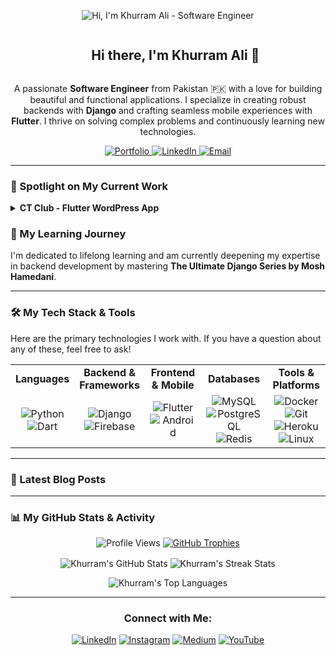 <p align="center">
  <img src="https://i.imgur.com/p4G4g5G.png" alt="Hi, I'm Khurram Ali - Software Engineer"/>
</p>

<div id="user-content-toc">
  <ul align="center">
    <summary><h2 style="display: inline-block">Hi there, I'm Khurram Ali 👋</h2></summary>
  </ul>
</div>

<p align="center">
  A passionate <strong>Software Engineer</strong> from Pakistan 🇵🇰 with a love for building beautiful and functional applications. I specialize in creating robust backends with <strong>Django</strong> and crafting seamless mobile experiences with <strong>Flutter</strong>. I thrive on solving complex problems and continuously learning new technologies.
</p>

<p align="center">
  <a href="https://www.khurramsoftware.com/" target="_blank">
    <img src="https://img.shields.io/badge/Portfolio-KhurramSoftware-blue?style=for-the-badge&logo=wordpress" alt="Portfolio"/>
  </a>
  <a href="https://linkedin.com/in/iamkhurramaleee" target="_blank">
    <img src="https://img.shields.io/badge/LinkedIn-iamkhurramaleee-blue?style=for-the-badge&logo=linkedin" alt="LinkedIn"/>
  </a>
  <a href="mailto:khurramali63@gmail.com">
    <img src="https://img.shields.io/badge/Email-khurramali63@gmail.com-red?style=for-the-badge&logo=gmail" alt="Email"/>
  </a>
</p>

---

### 🔭 Spotlight on My Current Work

<details>
  <summary><strong>CT Club - Flutter WordPress App</strong></summary>
  <br>
  I am currently the lead developer for the **CT Club Flutter App**, a mobile application for a WordPress-based learning platform. My primary role involves developing a clean and efficient Flutter frontend that communicates seamlessly with a WordPress backend via REST APIs.
  <ul>
    <li>📱 **Frontend:** Crafted a responsive and user-friendly interface using Flutter.</li>
    <li>⚙️ **Backend Integration:** Managing API endpoints for content, user authentication, and other dynamic features.</li>
    <li>🚀 **Deployment:** Successfully published and maintaining the app on the <a href="https://play.google.com/store/apps/details?id=com.learningcrypto.ctclub">Google Play Store</a>.</li>
    <li>🛠️ **Tech Stack:** Flutter, Dart, WordPress REST API, Firebase.</li>
  </ul>
</details>

### 🌱 My Learning Journey

I'm dedicated to lifelong learning and am currently deepening my expertise in backend development by mastering **The Ultimate Django Series by Mosh Hamedani**.

---

### 🛠️ My Tech Stack & Tools

Here are the primary technologies I work with. If you have a question about any of these, feel free to ask!

<table width="100%">
  <tr>
    <td align="center" width="20%">
      <strong>Languages</strong>
    </td>
    <td align="center" width="20%">
      <strong>Backend & Frameworks</strong>
    </td>
    <td align="center" width="20%">
      <strong>Frontend & Mobile</strong>
    </td>
    <td align="center" width="20%">
      <strong>Databases</strong>
    </td>
    <td align="center" width="20%">
      <strong>Tools & Platforms</strong>
    </td>
  </tr>
  <tr>
    <td align="center">
      <img src="https://img.shields.io/badge/Python-3776AB?style=for-the-badge&logo=python&logoColor=white" alt="Python"/>
      <br>
      <img src="https://img.shields.io/badge/Dart-0175C2?style=for-the-badge&logo=dart&logoColor=white" alt="Dart"/>
    </td>
    <td align="center">
      <img src="https://img.shields.io/badge/Django-092E20?style=for-the-badge&logo=django&logoColor=white" alt="Django"/>
      <br>
      <img src="https://img.shields.io/badge/Firebase-FFCA28?style=for-the-badge&logo=firebase&logoColor=black" alt="Firebase"/>
    </td>
    <td align="center">
      <img src="https://img.shields.io/badge/Flutter-02569B?style=for-the-badge&logo=flutter&logoColor=white" alt="Flutter"/>
      <br>
      <img src="https://img.shields.io/badge/Android-3DDC84?style=for-the-badge&logo=android&logoColor=white" alt="Android"/>
    </td>
    <td align="center">
      <img src="https://img.shields.io/badge/MySQL-4479A1?style=for-the-badge&logo=mysql&logoColor=white" alt="MySQL"/>
      <br>
      <img src="https://img.shields.io/badge/PostgreSQL-4169E1?style=for-the-badge&logo=postgresql&logoColor=white" alt="PostgreSQL"/>
      <br>
      <img src="https://img.shields.io/badge/Redis-DC382D?style=for-the-badge&logo=redis&logoColor=white" alt="Redis"/>
    </td>
    <td align="center">
      <img src="https://img.shields.io/badge/Docker-2496ED?style=for-the-badge&logo=docker&logoColor=white" alt="Docker"/>
      <br>
      <img src="https://img.shields.io/badge/Git-F05032?style=for-the-badge&logo=git&logoColor=white" alt="Git"/>
      <br>
      <img src="https://img.shields.io/badge/Heroku-430098?style=for-the-badge&logo=heroku&logoColor=white" alt="Heroku"/>
      <br>
      <img src="https://img.shields.io/badge/Linux-FCC624?style=for-the-badge&logo=linux&logoColor=black" alt="Linux"/>
    </td>
  </tr>
</table>

---

### 📝 Latest Blog Posts

---

### 📊 My GitHub Stats & Activity

<p align="center">
  <img src="https://komarev.com/ghpvc/?username=khurramaleee&label=Profile%20Views&color=0e75b6&style=for-the-badge" alt="Profile Views"/>
  <a href="https://github.com/ryo-ma/github-profile-trophy">
    <img src="https://github-profile-trophy.vercel.app/?username=khurramaleee&theme=onedark&column=7" alt="GitHub Trophies"/>
  </a>
</p>

<p align="center">
  <img align="center" src="https://github-readme-stats.vercel.app/api?username=khurramaleee&show_icons=true&locale=en&theme=dracula&hide_border=true&card_width=495" alt="Khurram's GitHub Stats"/>
  <img align="center" src="https://github-readme-streak-stats.herokuapp.com/?user=khurramaleee&theme=dracula&hide_border=true" alt="Khurram's Streak Stats"/>
</p>

<p align="center">
  <img align="center" src="https://github-readme-stats.vercel.app/api/top-langs?username=khurramaleee&show_icons=true&locale=en&layout=compact&theme=dracula&hide_border=true" alt="Khurram's Top Languages"/>
</p>

<hr>

<h3 align="center">Connect with Me:</h3>
<p align="center">
  <a href="https://linkedin.com/in/iamkhurramaleee" target="_blank"><img src="https://img.shields.io/badge/-LinkedIn-0077B5?style=for-the-badge&logo=linkedin&logoColor=white" alt="LinkedIn"/></a>
  <a href="https://instagram.com/iamkhurramalee" target="_blank"><img src="https://img.shields.io/badge/-Instagram-E4405F?style=for-the-badge&logo=instagram&logoColor=white" alt="Instagram"/></a>
  <a href="https://medium.com/@khurramali63" target="_blank"><img src="https://img.shields.io/badge/-Medium-000000?style=for-the-badge&logo=medium&logoColor=white" alt="Medium"/></a>
  <a href="https://www.youtube.com/c/khurramdev" target="_blank"><img src="https://img.shields.io/badge/-YouTube-FF0000?style=for-the-badge&logo=youtube&logoColor=white" alt="YouTube"/></a>
</p>

